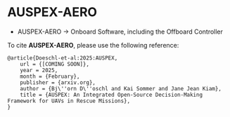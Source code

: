 # AUSPEX-AERO
* AUSPEX-AERO &rarr; Onboard Software, including the Offboard Controller

To cite **AUSPEX-AERO**, please use the following reference: 
```
@article{Doeschl-et-al:2025:AUSPEX,
    url = {[COMING SOON]},
    year = 2025,
    month = {February},
    publisher = {arxiv.org},
    author = {Bj\''orn D\''oschl and Kai Sommer and Jane Jean Kiam},
    title = {AUSPEX: An Integrated Open-Source Decision-Making Framework for UAVs in Rescue Missions},
}
```
